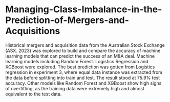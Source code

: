 # Managing-Class-Imbalance-in-the-Prediction-of-Mergers-and-Acquisitions

Historical mergers and acquisition data from the Australian Stock Exchange ​(ASX. 2023)​  was explored to build and compare the accuracy of machine learning models that can predict the success of an M&A deal. Machine learning models including Random Forest. Logistics Regression and XGBoost were explored. The best prediction was gotten from Logistics regression in experiment 3, where equal data instance was extracted from the data before splitting into train and test. The result stood at 75.9% test accuracy. Other models like Random Forest and XGBoost show high signs of overfitting, as the training data were extremely high and almost equivalent to the test data.
